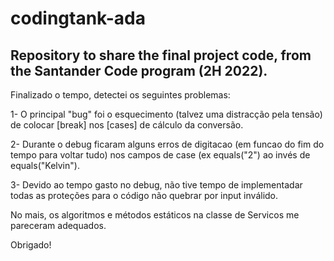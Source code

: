# codingtank-ada

## Repository to share the final project code, from the Santander Code program (2H 2022).


Finalizado o tempo, detectei os seguintes problemas:

1- O principal "bug" foi o esquecimento (talvez uma distracção pela tensão) de colocar [break] nos [cases] de cálculo da conversão.

2- Durante o debug ficaram alguns erros de digitacao (em funcao do fim do tempo para voltar tudo) nos campos de case (ex equals("2") ao invés de equals("Kelvin").

3- Devido ao tempo gasto no debug, não tive tempo de implementadar todas as proteções para o código não quebrar por input inválido.

No mais, os algoritmos e métodos estáticos na classe de Servicos me pareceram adequados.

Obrigado!

